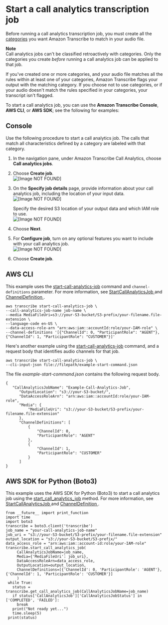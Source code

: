 # Start a call analytics transcription job<a name="call-analytics-start"></a>

Before running a call analytics transcription job, you must create all the [categories](call-analytics-categorization.md) you want Amazon Transcribe to match in your audio file\.

**Note**  
Call analytics jobs can't be classified retroactively with categories\. Only the categories you create *before* running a call analytics job can be applied to that job\.

If you've created one or more categories, and your audio file matches all the rules within at least one of your categories, Amazon Transcribe flags your output with the matching category\. If you choose not to use categories, or if your audio doesn't match the rules specified in your categories, your transcript isn't flagged\.

To start a call analytics job, you can use the **Amazon Transcribe Console**, **AWS CLI**, or **AWS SDK**; see the following for examples:

## Console<a name="analytics-start-console"></a>

Use the following procedure to start a call analytics job\. The calls that match all characteristics defined by a category are labeled with that category\.

1. In the navigation pane, under Amazon Transcribe Call Analytics, choose **Call analytics jobs**\.

1. Choose **Create job**\.  
![\[Image NOT FOUND\]](http://docs.aws.amazon.com/transcribe/latest/dg/images/analytics-start.png)

1. On the **Specify job details** page, provide information about your call analytics job, including the location of your input data\.  
![\[Image NOT FOUND\]](http://docs.aws.amazon.com/transcribe/latest/dg/images/analytics-start-settings1.png)

   Specify the desired S3 location of your output data and which IAM role to use\.  
![\[Image NOT FOUND\]](http://docs.aws.amazon.com/transcribe/latest/dg/images/analytics-start-settings2.png)

1. Choose **Next**\.

1. For **Configure job**, turn on any optional features you want to include with your call analytics job\.  
![\[Image NOT FOUND\]](http://docs.aws.amazon.com/transcribe/latest/dg/images/analytics-start-configure.png)

1. Choose **Create job**\.

## AWS CLI<a name="analytics-start-cli"></a>

This example uses the [start\-call\-analytics\-job](https://awscli.amazonaws.com/v2/documentation/api/latest/reference/transcribe/start-call-analytics-job.html) command and `channel-definitions` parameter\. For more information, see [ StartCallAnalyticsJob ](API_StartCallAnalyticsJob.md) and [ ChannelDefinition ](API_ChannelDefinition.md)\.

```
aws transcribe start-call-analytics-job \
--call-analytics-job-name job-name \
--media MediaFileUri=s3://your-S3-bucket/S3-prefix/your-filename.file-extension \
--language-code en-US \
--data-access-role-arn "arn:aws:iam::accountId:role/your-IAM-role" \
--channel-definitions '[{"ChannelId": 0, "ParticipantRole": "AGENT"},{"ChannelId": 1, "ParticipantRole": "CUSTOMER"}]'
```

Here's another example using the [start\-call\-analytics\-job](https://awscli.amazonaws.com/v2/documentation/api/latest/reference/transcribe/start-call-analytics-job.html) command, and a request body that identifies audio channels for that job\.

```
aws transcribe start-call-analytics-job \
--cli-input-json file://filepath/example-start-command.json
```

The file *example\-start\-command\.json* contains the following request body\.

```
{
   "CallAnalyticsJobName": "Example-Call-Analytics-Job",
      "OutputLocation": "s3://your-S3-bucket/",
      "DataAccessRoleArn": "arn:aws:iam::accountId:role/your-IAM-role",
      "Media": {
          "MediaFileUri": "s3://your-S3-bucket/S3-prefix/your-filename.file-extension"
      },
      "ChannelDefinitions": [
          {
              "ChannelId": 0,
              "ParticipantRole": "AGENT"
          },
          {
              "ChannelId": 1,
              "ParticipantRole": "CUSTOMER"
          }
      ]
}
```

## AWS SDK for Python \(Boto3\)<a name="analytics-start-sdk"></a>

This example uses the AWS SDK for Python \(Boto3\) to start a call analytics job using the [start\_call\_analytics\_job](https://boto3.amazonaws.com/v1/documentation/api/latest/reference/services/transcribe.html#TranscribeService.Client.start_call_analytics_job) method\. For more information, see [ StartCallAnalyticsJob ](API_StartCallAnalyticsJob.md) and [ ChannelDefinition ](API_ChannelDefinition.md)\.

```
from __future__ import print_function
import time
import boto3
transcribe = boto3.client('transcribe')
job_name = "your-call-analytics-job-name"
job_uri = "s3://your-S3-bucket/S3-prefix/your-filename.file-extension"
output_location = "s3://your-S3-bucket/S3-prefix/"
data_access_role = "arn:aws:iam::account-id:role/your-IAM-role"
transcribe.start_call_analytics_job(
     CallAnalyticsJobName=job_name,
     Media={'MediaFileUri': job_uri},
     DataAccessRoleArn=data_access_role,
     OutputLocation=output_location,
     ChannelDefinitions=[{'ChannelId': 0, 'ParticipantRole': 'AGENT'},{'ChannelId': 1, 'ParticipantRole': 'CUSTOMER'}]
     )
 while True:
   status = transcribe.get_call_analytics_job(CallAnalyticsJobName=job_name)
   if status['CallAnalyticsJob']['CallAnalyticsJobStatus'] in ['COMPLETED', 'FAILED']:
     break
   print("Not ready yet...")
   time.sleep(5)
 print(status)
```